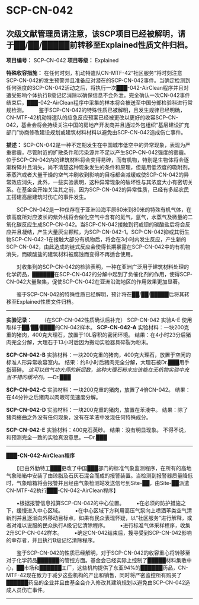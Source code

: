 # SCP-CN-042
## 次级文献管理员请注意，该SCP项目已经被解明，请于██/██/█████前转移至Explained性质文件归档。



**项目编号：** SCP-CN-042
**项目等级：** Explained



**特殊收容措施：** 在任何时刻，机动特遣队CN-MTF-42“社区服务”将时刻注意SCP-CN-042的发生预警并且准备应对潜在的SCP-CN-042事件。当确定检测到任何强度的SCP-CN-042活动之后，将执行一次███-042-AirClean程序并且对遭受影响个体执行B级记忆消除以确保信息不会外泄。完全确认一次CN-042事件结束后，███-042-AirClean程序中采集的样本将会被送至中国分部检验科进行常规检测。
　　鉴于SCP-CN-042的特殊性质已被解明，且发生规律已经明确，CN-MTF-42机动特遣队的应急反应预案已经被更改以更好的收容SCP-CN-042，基金会将会持续关注中国的房地产开发商并且通过外包组织“基层建设扩充部门”协商修改建设规划或建筑材料材料以避免由SCP-CN-042造成伤亡事件。

**描述：** SCP-CN-042是一种不定期发生在中国城市低空中的异常现象，表现为严重雾霾，尽管附近的扩散条件和污染源并不足以产生SCP-CN-042强度的雾霾。位于SCP-CN-042内的建筑材料将会变得易碎，而有机物，特别是生物体将会逐渐粉碎并且消失，尚不清楚这种现象发生的条件和原理，但是用低浓度的吸附剂，苯蒸汽或者大量干燥的空气冲刷收到影响的目标都会减缓或使SCP-CN-042的异常效应消失，此外，一些实验表明，这种异常现象的破坏性与其浓度大小有密切关系。在基金会开始关注其之前，因为SCP-CN-042的异常性质，已经有多起农民工搭建高层建筑时伤亡的事件发生。

　　SCP-CN-042是一种仅存在于亚洲沿海平原60米到80米的特殊有机气体，在该高度所对应波长的紫外线将会催化空气中含有的氮气，氩气，水蒸气及微量的二氧化碳反应生成SCP-CN-042。当SCP-CN-042接触到钙或钡的碳酸盐后将会反应并且凝结，产生大量灰尘颗粒，为SCP-CN-042-1。SCP-CN-042抑或其衍生物SCP-CN-042-1在接触大部分有机物后，将会在3小时内发生反应，产生新的SCP-CN-042，由此造成的链式反应会使得长期暴露在SCP-CN-042中的有机物消失，而碳酸盐的建筑材料被腐蚀而变得不再适合使用。

　　对收集到的SCP-CN-042的检验表明，一种在亚洲广泛用于建筑材料处理的化学药品，██████在SCP-CN-042的分解中起到了负催化剂的作用，使得SCP-CN-042大量聚集，促使SCP-CN-042在亚洲沿海地区的作用效果更加显著。

　　鉴于SCP-CN-042的特殊性质已经解明，预计将在██/██/█████后将其转移至Explained性质文件归档。


---

**实验记录：** 
　　（在SCP-CN-042性质确认后补充）
SCP-CN-042 实验A-E 使用取样于██/██/████的CN-042样本。
**SCP-CN-042-A** 
实验材料：一块200克重的猪肉，400克大理石，放置于10L容积的密闭环境。
结果：在4小时23分后猪肉完全分解，大理石于13小时后因为搬动实验器具碎裂为粉末。

**SCP-CN-042-B** 
实验材料：一块200克重的猪肉，400克大理石，放置于空闲的标准人形异常收容室内。
结果：约8小时后猪肉完全分解，大理石被Dr.███用手指砸碎。
<em>&#36825;&#21487;&#20197;&#20570;&#27668;&#21151;&#22823;&#24072;&#30340;&#26032;&#25307;&#25968;&#65292;&#36825;&#31181;&#22823;&#29702;&#30707;&#31881;&#26411;&#24212;&#35813;&#33021;&#22312;&#26080;&#26426;&#29289;&#23454;&#39564;&#20013;&#20805;&#24403;&#19981;&#38169;&#30340;&#32531;&#20914;&#21058;&#12290;&#8212;Dr.&#9608;&#9608;&#9608;</em>

**SCP-CN-042-C** 
实验材料：一块200克重的猪肉，放置了4倍CN-042。
结果：在44分钟之后猪肉以肉眼可见速度分解。

**SCP-CN-042-D** 
实验材料：一块200克重的猪肉，放置在苯液中。
结果：除了猪肉蜷曲之外没有任何现象，没有在苯液中发现任何特殊成分。

**SCP-CN-042-E** 
实验材料：400克石英砂。
结果：没有明显现象。
不得不说，和预测完全一致的实验真没意思。—Dr.███


---

**███-CN-042-AirClean程序** 

　　【已由外勤特工███更改了中国███部门的标准气象监测程序，在所有的高地气象暗箱中安装了由琼脂及石灰石混合而成的报警装置。当检测到报警器质量降低时，气象暗箱将会报警并且经由气象检测站发送信号到Site-██，由Site-██派遣CN-MTF-42执行███-CN-042-AirClean程序】

　　▪根据报警信息推算SCP-CN-042的中心位置。
　　▪在必须的防护措施之下，缓慢进入中心区域。
　　▪在中心区域下方利用高压气泵向上喷洒苯类空气清新剂并且逐渐向外移动目标点，如果有民众表现怀疑，以“社区服务”进行解释，或者对难以说服的民众执行A级记忆清除程序。
　　▪进行标准气体采样程序，收集2升SCP-CN-042样本。
　　▪确定CN-042结束后，搜寻受到SCP-CN-042影响的幸存者，并且执行B级记忆清除程序。

　　鉴于SCP-CN-042的性质已经解明，对于SCP-CN-042的收容重心将转移至对于化学药品██████的管控方面。基金会已经实际上控制了█████材料集散中心，██市场和██████工厂，这些机构提供了东亚94%的██████药品，CN-MTF-42现在致力于减少这些机构的产出和销售，同时将严密监控所有购买了██████药品的企业并且由基金会介入修改其建筑规划以避免由SCP-CN-042造成人员伤亡事件。


---




